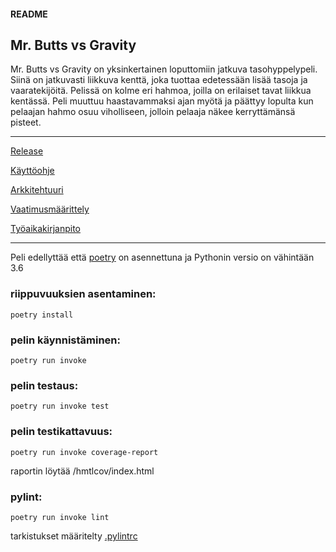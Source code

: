 #### README

## Mr. Butts vs Gravity

Mr. Butts vs Gravity on yksinkertainen loputtomiin jatkuva tasohyppelypeli. Siinä on jatkuvasti liikkuva kenttä, joka tuottaa edetessään lisää tasoja ja vaaratekijöitä. Pelissä on kolme eri hahmoa, joilla on erilaiset tavat liikkua kentässä. Peli muuttuu haastavammaksi ajan myötä ja päättyy lopulta kun pelaajan hahmo osuu viholliseen, jolloin pelaaja näkee kerryttämänsä pisteet.

--------------------------------------------------------------------------------------------------------------------

[Release](https://github.com/aejmmark/ot-harjoitustyo/releases/tag/viikko5)

[Käyttöohje](https://github.com/aejmmark/ot-harjoitustyo/tree/master/dokumentaatio/kaytto-ohje.md)

[Arkkitehtuuri](https://github.com/aejmmark/ot-harjoitustyo/tree/master/dokumentaatio/arkkitehtuuri.md)

[Vaatimusmäärittely](https://github.com/aejmmark/ot-harjoitustyo/blob/master/dokumentaatio/vaatimusmaarittely.md)

[Työaikakirjanpito](https://github.com/aejmmark/ot-harjoitustyo/blob/master/dokumentaatio/tyoaika.md)

--------------------------------------------------------------------------------------------------------------------

Peli edellyttää että [poetry](https://python-poetry.org/docs/#installation) on asennettuna ja Pythonin versio on vähintään 3.6


### riippuvuuksien asentaminen:

    poetry install

### pelin käynnistäminen:

    poetry run invoke

### pelin testaus:

    poetry run invoke test

### pelin testikattavuus:

    poetry run invoke coverage-report

raportin löytää /hmtlcov/index.html

### pylint:

    poetry run invoke lint

tarkistukset määritelty [.pylintrc](https://github.com/aejmmark/ot-harjoitustyo/blob/master/.pylintrc)